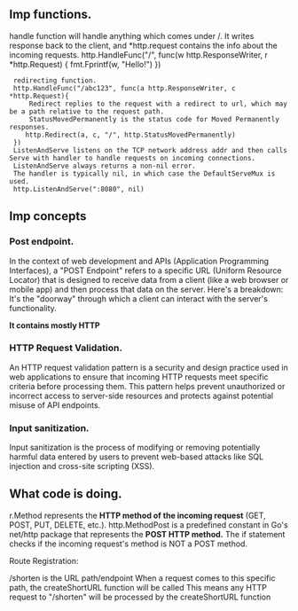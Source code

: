 ## Imp functions.
 handle function will handle anything which comes under /. It writes response back to the client, and *http.request contains the info about the incoming requests. 
	 http.HandleFunc("/", func(w http.ResponseWriter, r *http.Request) {
	 	fmt.Fprintf(w, "Hello!")
	 })
	
	 redirecting function. 
	 http.HandleFunc("/abc123", func(a http.ResponseWriter, c *http.Request){
		 Redirect replies to the request with a redirect to url, which may be a path relative to the request path.
		 StatusMovedPermanently is the status code for Moved Permanently responses.
	 	http.Redirect(a, c, "/", http.StatusMovedPermanently)
	 })
	 ListenAndServe listens on the TCP network address addr and then calls Serve with handler to handle requests on incoming connections.
	 ListenAndServe always returns a non-nil error.
	 The handler is typically nil, in which case the DefaultServeMux is used.
	 http.ListenAndServe(":8080", nil)
	
## Imp concepts
### Post endpoint.
In the context of web development and APIs (Application Programming Interfaces), a "POST Endpoint" refers to a specific URL (Uniform Resource Locator) that is designed to receive data from a client (like a web browser or mobile app) and then process that data on the server. Here's a breakdown: It's the "doorway" through which a client can interact with the server's functionality.

**It contains mostly HTTP**

### HTTP Request Validation.
An HTTP request validation pattern is a security and design practice used in web applications to ensure that incoming HTTP requests meet specific criteria before processing them. This pattern helps prevent unauthorized or incorrect access to server-side resources and protects against potential misuse of API endpoints.

### Input sanitization.
Input sanitization is the process of modifying or removing potentially harmful data entered by users to prevent web-based attacks like SQL injection and cross-site scripting (XSS). 

## What code is doing.
r.Method represents the **HTTP method of the incoming request** (GET, POST, PUT, DELETE, etc.).
http.MethodPost is a predefined constant in Go's net/http package that represents the **POST HTTP method.**
The if statement checks if the incoming request's method is NOT a POST method.

Route Registration:

/shorten is the URL path/endpoint
When a request comes to this specific path, the createShortURL function will be called
This means any HTTP request to "/shorten" will be processed by the createShortURL function